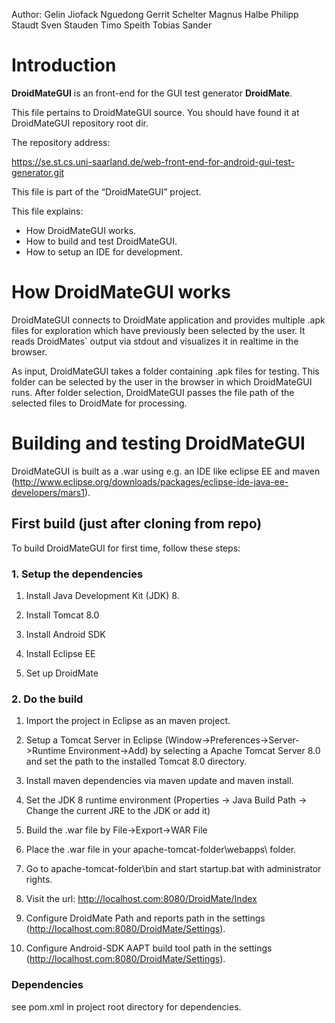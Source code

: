 Author: 
Gelin	Jiofack	Nguedong
Gerrit	Schelter
Magnus	Halbe
Philipp	Staudt
Sven	Stauden
Timo	Speith
Tobias	Sander



# Introduction #

**DroidMateGUI** is an front-end for the GUI test generator **DroidMate**.

This file pertains to DroidMateGUI source. You should have found it at DroidMateGUI
repository root dir. 

The repository address:

  https://se.st.cs.uni-saarland.de/web-front-end-for-android-gui-test-generator.git
  
 This file is part of the “DroidMateGUI” project.
 
 
 This file explains:

- How DroidMateGUI works.
- How to build and test DroidMateGUI.
- How to setup an IDE for development.


# How DroidMateGUI works #

DroidMateGUI connects to DroidMate application and provides multiple .apk files for exploration which have previously been selected by the user.
It reads DroidMates` output via stdout and visualizes it in realtime in the browser.

As input, DroidMateGUI takes a folder containing .apk files for testing. This folder can be selected by the user in the browser in which DroidMateGUI runs.
After folder selection, DroidMateGUI passes the file path of the selected files to DroidMate for processing.

# Building and testing DroidMateGUI #

DroidMateGUI is built as a .war using e.g. an IDE like eclipse EE and maven (http://www.eclipse.org/downloads/packages/eclipse-ide-java-ee-developers/mars1). 


## First build (just after cloning from repo)

To build DroidMateGUI for first time, follow these steps:


### 1. Setup the dependencies ###
1. Install Java Development Kit (JDK) 8.

2. Install Tomcat 8.0

3. Install Android SDK

4. Install Eclipse EE

5. Set up DroidMate

### 2. Do the build ###

1. Import the project in Eclipse as an maven project.

2. Setup a Tomcat Server in Eclipse (Window->Preferences->Server->Runtime Environment->Add) by selecting a Apache Tomcat Server 8.0 and set the path to the installed Tomcat 8.0 directory.

3. Install maven dependencies via maven update and maven install.

4. Set the JDK 8 runtime environment (Properties -> Java Build Path -> Change the current JRE to the JDK or add it)

5. Build the .war file by File->Export->WAR File

6. Place the .war file in your apache-tomcat-folder\webapps\ folder.

7. Go to apache-tomcat-folder\bin and start startup.bat with administrator rights.

8. Visit the url: http://localhost.com:8080/DroidMate/Index

9. Configure DroidMate Path and reports path in the settings (http://localhost.com:8080/DroidMate/Settings).

10. Configure Android-SDK AAPT build tool path in the settings (http://localhost.com:8080/DroidMate/Settings).

### Dependencies ###

see pom.xml in project root directory for dependencies.


